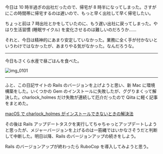 今日は 10 時半過ぎの出社だったので、帰宅が 8 時半になってしまった。さすがにこの時間帯に帰宅するのは遅いので、もっと早く出社して早く帰宅したい。

ちょっと前は 7 時出社とかをしていたのに、もう遅い出社に戻ってしまった。やはり生活習慣 (睡眠サイクル) を変化させるのは難しいのだろうか......

それと、今日は精神的にあまり安定していなかった。業務に全く手が付かないというわけではなかったが、あまりやる気がなかった。なんだろうな。

---

今日もさくら水産で昼ごはんを食べた。

![img_0101](https://noraworld.github.io/box-bulbasaur/2018/09/img_0101.jpg)

---

ふと、この日記サイトの Rails のバージョンを上げようと思い、新 Mac に環境構築をした。いくつかの Gem のインストールに失敗したが、ググりまくって解決した。charlock_holmes だけ失敗が連続して厄介だったので Qiita に軽く記事をまとめた。

[macOS で charlock_holmes がインストールできないときの解決法](https://qiita.com/noraworld/items/3232aa445a213d038eba)

その後は Rails アップデートタスクを実行してちゃちゃっとアップデートしようと思ったが、メジャーバージョンを上げるのは一筋縄ではいかなさそうだと判断して中断した。明日以降、Rails のバージョンアップの続きをしよう。

Rails のバージョンアップが終わったら RuboCop を導入してみようと思う。
